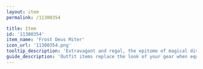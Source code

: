 ```yaml
---
layout: item
permalink: /11300354

title: Item
id: '11300354'
item_name: 'Frost Deus Miter'
icon_url: '11300354.png'
tooltip_description: 'Extravagant and regal, the epitome of magical divinity.'
guide_description: 'Outfit items replace the look of your gear when equipped.'
---
```

